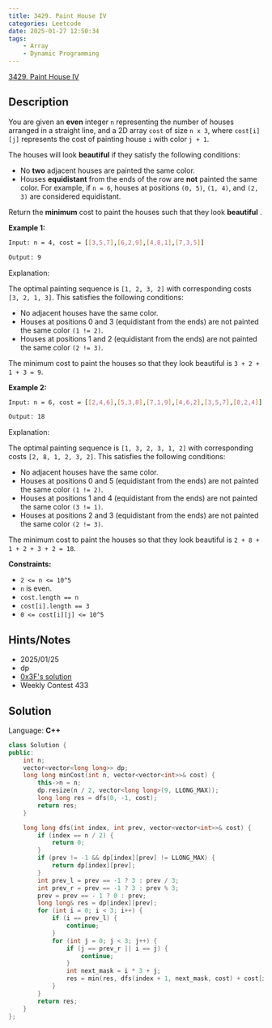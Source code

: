 ```yaml
---
title: 3429. Paint House IV
categories: Leetcode
date: 2025-01-27 12:50:34
tags:
    - Array
    - Dynamic Programming
---
```


[3429. Paint House IV](https://leetcode.com/problems/paint-house-iv/description/)

## Description

You are given an **even**  integer `n` representing the number of houses arranged in a straight line, and a 2D array `cost` of size `n x 3`, where `cost[i][j]` represents the cost of painting house `i` with color `j + 1`.

The houses will look **beautiful**  if they satisfy the following conditions:

- No **two**  adjacent houses are painted the same color.
- Houses **equidistant**  from the ends of the row are **not**  painted the same color. For example, if `n = 6`, houses at positions `(0, 5)`, `(1, 4)`, and `(2, 3)` are considered equidistant.

Return the **minimum**  cost to paint the houses such that they look **beautiful** .

**Example 1:**

```bash
Input: n = 4, cost = [[3,5,7],[6,2,9],[4,8,1],[7,3,5]]

Output: 9
```

Explanation:

The optimal painting sequence is `[1, 2, 3, 2]` with corresponding costs `[3, 2, 1, 3]`. This satisfies the following conditions:

- No adjacent houses have the same color.
- Houses at positions 0 and 3 (equidistant from the ends) are not painted the same color `(1 != 2)`.
- Houses at positions 1 and 2 (equidistant from the ends) are not painted the same color `(2 != 3)`.

The minimum cost to paint the houses so that they look beautiful is `3 + 2 + 1 + 3 = 9`.

**Example 2:**

```bash
Input: n = 6, cost = [[2,4,6],[5,3,8],[7,1,9],[4,6,2],[3,5,7],[8,2,4]]

Output: 18
```

Explanation:

The optimal painting sequence is `[1, 3, 2, 3, 1, 2]` with corresponding costs `[2, 8, 1, 2, 3, 2]`. This satisfies the following conditions:

- No adjacent houses have the same color.
- Houses at positions 0 and 5 (equidistant from the ends) are not painted the same color `(1 != 2)`.
- Houses at positions 1 and 4 (equidistant from the ends) are not painted the same color `(3 != 1)`.
- Houses at positions 2 and 3 (equidistant from the ends) are not painted the same color `(2 != 3)`.

The minimum cost to paint the houses so that they look beautiful is `2 + 8 + 1 + 2 + 3 + 2 = 18`.

**Constraints:**

- `2 <= n <= 10^5`
- `n` is even.
- `cost.length == n`
- `cost[i].length == 3`
- `0 <= cost[i][j] <= 10^5`

## Hints/Notes

- 2025/01/25
- dp
- [0x3F's solution](https://leetcode.cn/problems/paint-house-iv/solutions/3051581/duo-wei-dpcong-ji-yi-hua-sou-suo-dao-di-javxs/)
- Weekly Contest 433

## Solution

Language: **C++**

```C++
class Solution {
public:
    int n;
    vector<vector<long long>> dp;
    long long minCost(int n, vector<vector<int>>& cost) {
        this->n = n;
        dp.resize(n / 2, vector<long long>(9, LLONG_MAX));
        long long res = dfs(0, -1, cost);
        return res;
    }

    long long dfs(int index, int prev, vector<vector<int>>& cost) {
        if (index == n / 2) {
            return 0;
        }
        if (prev != -1 && dp[index][prev] != LLONG_MAX) {
            return dp[index][prev];
        }
        int prev_l = prev == -1 ? 3 : prev / 3;
        int prev_r = prev == -1 ? 3 : prev % 3;
        prev = prev == - 1 ? 0 : prev;
        long long& res = dp[index][prev];
        for (int i = 0; i < 3; i++) {
            if (i == prev_l) {
                continue;
            }
            for (int j = 0; j < 3; j++) {
                if (j == prev_r || i == j) {
                    continue;
                }
                int next_mask = i * 3 + j;
                res = min(res, dfs(index + 1, next_mask, cost) + cost[index][i] + cost[n - 1 - index][j]);
            }
        }
        return res;
    }
};
```
